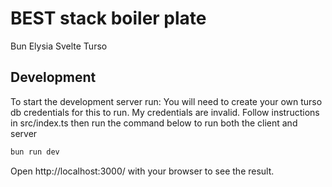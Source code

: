 # BEST stack boiler plate

Bun Elysia Svelte Turso

## Development

To start the development server run:
You will need to create your own turso db credentials for this to run. My credentials are invalid. Follow instructions in src/index.ts then run the command below to run both the client and server
```bash
bun run dev
```

Open http://localhost:3000/ with your browser to see the result.
